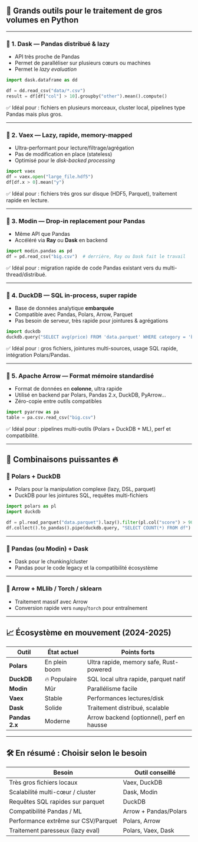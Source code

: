 
## 🧊 Grands outils pour le **traitement de gros volumes** en Python

---

### 🔹 1. **Dask** — Pandas distribué & lazy

- API très proche de Pandas
- Permet de paralléliser sur plusieurs cœurs ou machines
- Permet le *lazy evaluation*

```python
import dask.dataframe as dd

df = dd.read_csv("data/*.csv")
result = df[df["col"] > 10].groupby("other").mean().compute()
```

✅ Idéal pour : fichiers en plusieurs morceaux, cluster local, pipelines type Pandas mais plus gros.

---

### 🔹 2. **Vaex** — Lazy, rapide, memory-mapped

- Ultra-performant pour lecture/filtrage/agrégation
- Pas de modification en place (stateless)
- Optimisé pour le *disk-backed processing*

```python
import vaex
df = vaex.open("large_file.hdf5")
df[df.x > 0].mean("y")
```

✅ Idéal pour : fichiers très gros sur disque (HDF5, Parquet), traitement rapide en lecture.

---

### 🔹 3. **Modin** — Drop-in replacement pour Pandas

- Même API que Pandas
- Accéléré via **Ray** ou **Dask** en backend

```python
import modin.pandas as pd
df = pd.read_csv("big.csv")  # derrière, Ray ou Dask fait le travail
```

✅ Idéal pour : migration rapide de code Pandas existant vers du multi-thread/distribué.

---

### 🔹 4. **DuckDB** — SQL in-process, super rapide

- Base de données analytique **embarquée**
- Compatible avec Pandas, Polars, Arrow, Parquet
- Pas besoin de serveur, très rapide pour jointures & agrégations

```python
import duckdb
duckdb.query("SELECT avg(price) FROM 'data.parquet' WHERE category = 'book'")
```

✅ Idéal pour : gros fichiers, jointures multi-sources, usage SQL rapide, intégration Polars/Pandas.

---

### 🔹 5. **Apache Arrow** — Format mémoire standardisé

- Format de données en **colonne**, ultra rapide
- Utilisé en backend par Polars, Pandas 2.x, DuckDB, PyArrow…
- Zéro-copie entre outils compatibles

```python
import pyarrow as pa
table = pa.csv.read_csv("big.csv")
```

✅ Idéal pour : pipelines multi-outils (Polars + DuckDB + ML), perf et compatibilité.

---

## 🧬 Combinaisons puissantes 🔥

### 🧩 Polars + DuckDB

- Polars pour la manipulation complexe (lazy, DSL, parquet)
- DuckDB pour les jointures SQL, requêtes multi-fichiers

```python
import polars as pl
import duckdb

df = pl.read_parquet("data.parquet").lazy().filter(pl.col("score") > 90)
df.collect().to_pandas().pipe(duckdb.query, "SELECT COUNT(*) FROM df").fetchall()
```

---

### 🧩 Pandas (ou Modin) + Dask

- Dask pour le chunking/cluster
- Pandas pour le code legacy et la compatibilité écosystème

---

### 🧩 Arrow + MLlib / Torch / sklearn

- Traitement massif avec Arrow
- Conversion rapide vers `numpy`/`torch` pour entraînement

---

## 📈 Écosystème en mouvement (2024-2025)

| Outil       | État actuel | Points forts                           |
|-------------|-------------|-----------------------------------------|
| **Polars**  | En plein boom | Ultra rapide, memory safe, Rust-powered |
| **DuckDB**  | 🔥 Populaire  | SQL local ultra rapide, parquet natif  |
| **Modin**   | Mûr          | Parallélisme facile                    |
| **Vaex**    | Stable       | Performances lectures/disk             |
| **Dask**    | Solide       | Traitement distribué, scalable         |
| **Pandas 2.x** | Moderne   | Arrow backend (optionnel), perf en hausse |

---

## 🛠️ En résumé : Choisir selon le besoin

| Besoin                               | Outil conseillé                     |
|--------------------------------------|-------------------------------------|
| Très gros fichiers locaux            | Vaex, DuckDB                        |
| Scalabilité multi-cœur / cluster     | Dask, Modin                         |
| Requêtes SQL rapides sur parquet     | DuckDB                              |
| Compatibilité Pandas / ML            | Arrow + Pandas/Polars               |
| Performance extrême sur CSV/Parquet  | Polars, Arrow                       |
| Traitement paresseux (lazy eval)     | Polars, Vaex, Dask                  |
